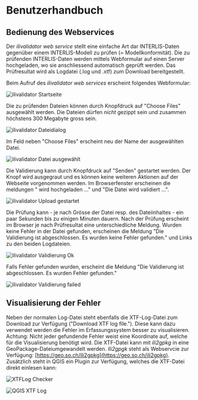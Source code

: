 # Benutzerhandbuch

## Bedienung des Webservices

Der *ilivalidator web service* stellt eine einfache Art dar INTERLIS-Daten gegenüber einem INTERLIS-Modell zu prüfen (= Modellkonformität). Die zu prüfenden INTERLIS-Daten werden mittels Webformular auf einen Server hochgeladen, wo sie anschliessend automatisch geprüft werden. Das Prüfresultat wird als Logdatei (.log und .xtf) zum Download bereitgestellt. 

Beim Aufruf des *ilivalidator web services* erscheint folgendes Webformular:

![ilivalidator Startseite](./images/ilivalidator01.png)

Die zu prüfenden Dateien können durch Knopfdruck auf "Choose Files" ausgewählt werden. Die Dateien dürfen *nicht* gezippt sein und zusammen höchstens 300 Megabyte gross sein.

![ilivalidator Dateidialog](./images/ilivalidator02.png)

Im Feld neben "Choose Files" erscheint neu der Name der ausgewählten Datei.

![ilivalidator Datei ausgewählt](./images/ilivalidator03.png)

Die Validierung kann durch Knopfdruck auf "Senden" gestartet werden. Der Knopf wird ausgegraut und es können keine weiteren Aktionen auf der Webseite vorgenommen werden. Im Browserfenster erscheinen die meldungen "<Dateiname> wird hochgeladen ..." und "Die Datei wird validiert ...". 

![ilivalidator Upload gestartet](./images/ilivalidator04.png)

Die Prüfung kann - je nach Grösse der Datei resp. des Dateiinhaltes - ein paar Sekunden bis zu einigen Minuten dauern. Nach der Prüfung erscheint im Browser je nach Prüfresultat eine unterschiedliche Meldung. Wurden keine Fehler in der Datei gefunden, erscheinen die Meldung "Die Validierung ist abgeschlossen. Es wurden keine Fehler gefunden." und Links zu den beiden Logdateien.

![ilivalidator Validierung Ok](./images/ilivalidator05.png)

Falls Fehler gefunden wurden, erscheint die Meldung "Die Validierung ist abgeschlossen. Es wurden Fehler gefunden."

![ilivalidator Validierung failed](./images/ilivalidator06.png)

## Visualisierung der Fehler

Neben der normalen Log-Datei steht ebenfalls die XTF-Log-Datei zum Download zur Verfügung ("Download XTF log file."). Diese kann dazu verwendet werden die Fehler im Erfassungssystem besser zu visualisieren. Achtung: Nicht jeder gefundende Fehler weist eine Koordinate auf, welche für die Visualisierung benötigt wird. Die XTF-Datei kann mit _ili2gpkg_ in eine GeoPackage-Dateiumgewandelt werden. _Ili2gpgk_ steht als Webservcie zur Verfügung: [https://geo.so.ch/ili2gpkg](https://geo.so.ch/ili2gpkg). Zusätzlich steht in QGIS ein Plugin zur Verfügung, welches die XTF-Datei direkt einlesen kann:

![XTFLog Checker](./images/qgisplugin01.png)

![QGIS XTF Log](./images/qgisplugin02.png)


